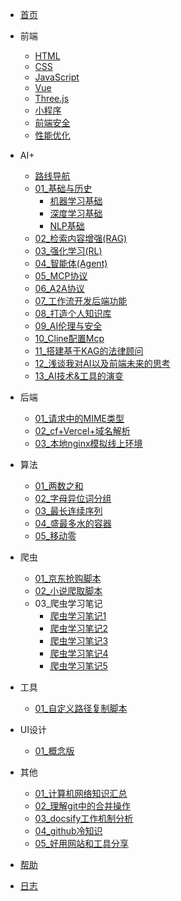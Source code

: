 <!-- docs/_sidebar.md -->

- [首页](/)

- 前端

  - [HTML](/前端/html/01_HTML5新增内容.md)
  - [CSS](/前端/css/01_test.md)
  - [JavaScript](/前端/js/01_数据类型.md)
  - [Vue](/前端/vue/01_test.md)
  - [Three.js](/前端/threejs/01_Introduction.md)
  - [小程序](/前端/minProgram/01_Introduction.md)
  - [前端安全](/前端/safety/01_URL编码.md)
  - [性能优化](/前端/capability/01_test.md)

- AI+

  - [路线导航](/AI/index.md)
  - [01_基础与历史](/AI/01_基础与历史.md)
     - [机器学习基础](/AI/01a_机器学习基础.md)
     - [深度学习基础](/AI/01b_深度学习基础.md)
     - [NLP基础](/AI/01c_NLP基础.md)
  - [02_检索内容增强(RAG)](/AI/02_检索内容增强(RAG).md)
  - [03_强化学习(RL)](/AI/03_强化学习(RL).md)
  - [04_智能体(Agent)](/AI/04_智能体(Agent).md)
  - [05_MCP协议](/AI/05_MCP协议.md)
  - [06_A2A协议](/AI/06_A2A协议.md)
  - [07_工作流开发后端功能](/AI/07_工作流开发后端功能.md)
  - [08_打造个人知识库](/AI/08_打造个人知识库.md)
  - [09_AI伦理与安全](/AI/09_AI伦理与安全.md)
  - [10_Cline配置Mcp](/AI/10_Cline配置Mcp.md)
  - [11_搭建基于KAG的法律顾问](/AI/11_搭建基于KAG的法律顾问.md)
  - [12_浅谈我对AI以及前端未来的思考](/AI/12_浅谈我对AI以及前端未来的思考.md)
  - [13_AI技术&工具的演变](/AI/13_AI技术&工具的演变.md)

- 后端

  - [01_请求中的MIME类型](/后端/01_请求中的MIME类型.md)
  - [02_cf+Vercel+域名解析](/后端/02_将Vercel挂载到Cloudflare.md)
  - [03_本地nginx模拟线上环境](/后端/03_本地nginx模拟线上环境.md)

- 算法

  - [01_两数之和](/算法/01_两数之和.md)
  - [02_字母异位词分组](/算法/02_字母异位词分组.md)
  - [03_最长连续序列](/算法/03_最长连续序列.md)
  - [04_盛最多水的容器](/算法/04_盛最多水的容器.md)
  - [05_移动零](/算法/05_移动零.md)

- 爬虫

  - [01_京东抢购脚本](/爬虫/01_京东抢购脚本.md)
  - [02_小说爬取脚本](/爬虫/02_小说爬取脚本.md)
  - 03_爬虫学习笔记
      - [爬虫学习笔记1](/爬虫/python-爬虫学习笔记(一).md)
      - [爬虫学习笔记2](/爬虫/python-爬虫学习笔记(二).md)
      - [爬虫学习笔记3](/爬虫/python-爬虫学习笔记(三).md)
      - [爬虫学习笔记4](/爬虫/python-爬虫学习笔记(四).md)
      - [爬虫学习笔记5](/爬虫/python-爬虫学习笔记(五).md)

- 工具

  - [01_自定义路径复制脚本](/工具/01_自定义路径复制脚本.md)

- UI设计

  - [01_概念版](/UI设计/01_概念版.md)

- 其他

  - [01_计算机网络知识汇总](/其他/01_计算机网络知识汇总.md)
  - [02_理解git中的合并操作](/其他/02_理解git中的合并操作.md)
  - [03_docsify工作机制分析](/其他/03_docsify工作机制分析.md)
  - [04_github冷知识](/其他/04_github冷知识.md)
  - [05_好用网站和工具分享](/其他/05_好用网站和工具分享.md)

- [帮助](guide.md "帮助文档")
- [日志](log.md "日志文档")
